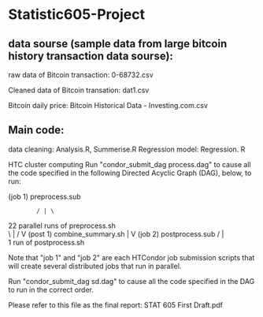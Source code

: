 # Statistic605-Project

## data sourse (sample data from large bitcoin history transaction data sourse):
raw data of Bitcoin transaction: 0-68732.csv

Cleaned data of Bitcoin transation: dat1.csv

Bitcoin daily price: Bitcoin Historical Data - Investing.com.csv

## Main code:
data cleaning: Analysis.R, Summerise.R
Regression model: Regression. R

HTC cluster computing
 Run "condor_submit_dag process.dag" to cause all the code specified in
 the following Directed Acyclic Graph (DAG), below, to run:
              
  (job 1)  preprocess.sub
          
            / | \
22 parallel runs of preprocess.sh   
            \ | /
              V
 (post 1) combine_summary.sh
              |
              V
 (job 2)  postprocess.sub
            / | \
   1 run of postprocess.sh


 Note that "job 1" and "job 2" are each HTCondor job submission
 scripts that will create several distributed jobs that run in
 parallel.
 
Run "condor_submit_dag sd.dag" to cause all the code specified in the DAG to run in the correct order.



Please refer to this file as the final report: STAT 605 First Draft.pdf
